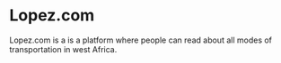 # Lopez.com
Lopez.com is a is a platform where people can read about all modes of transportation in west Africa.
